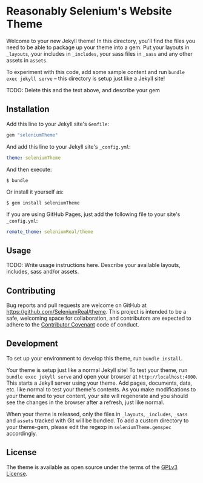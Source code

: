 # Reasonably Selenium's Website Theme

Welcome to your new Jekyll theme! In this directory, you'll find the files you need to be able to package up your theme into a gem. Put your layouts in `_layouts`, your includes in `_includes`, your sass files in `_sass` and any other assets in `assets`.

To experiment with this code, add some sample content and run `bundle exec jekyll serve` – this directory is setup just like a Jekyll site!

TODO: Delete this and the text above, and describe your gem


## Installation

Add this line to your Jekyll site's `Gemfile`:

```ruby
gem "seleniumTheme"
```

And add this line to your Jekyll site's `_config.yml`:

```yaml
theme: seleniumTheme
```

And then execute:

    $ bundle

Or install it yourself as:

    $ gem install seleniumTheme

If you are using GitHub Pages, just add the following file to your site's `_config.yml`:

```yaml
remote_theme: seleniumReal/theme
```

## Usage

TODO: Write usage instructions here. Describe your available layouts, includes, sass and/or assets.

## Contributing

Bug reports and pull requests are welcome on GitHub at https://github.com/SeleniumReal/theme. This project is intended to be a safe, welcoming space for collaboration, and contributors are expected to adhere to the [Contributor Covenant](http://contributor-covenant.org) code of conduct.

## Development

To set up your environment to develop this theme, run `bundle install`.

Your theme is setup just like a normal Jekyll site! To test your theme, run `bundle exec jekyll serve` and open your browser at `http://localhost:4000`. This starts a Jekyll server using your theme. Add pages, documents, data, etc. like normal to test your theme's contents. As you make modifications to your theme and to your content, your site will regenerate and you should see the changes in the browser after a refresh, just like normal.

When your theme is released, only the files in `_layouts`, `_includes`, `_sass` and `assets` tracked with Git will be bundled.
To add a custom directory to your theme-gem, please edit the regexp in `seleniumTheme.gemspec` accordingly.

## License

The theme is available as open source under the terms of the [GPLv3 License](https://opensource.org/licenses/GPL-3.0).

